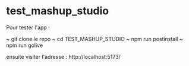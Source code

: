 # test_mashup_studio

Pour tester l'app :

~ git clone le repo
~ cd TEST_MASHUP_STUDIO
~ npm run postinstall
~ npm run golive

ensuite visiter l'adresse : http://localhost:5173/